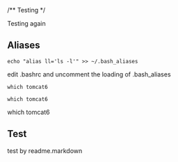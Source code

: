 /** 
Testing
*/

Testing again

Aliases
-------

    echo "alias ll='ls -l'" >> ~/.bash_aliases
    
edit .bashrc and uncomment the loading of .bash_aliases

    which tomcat6

	which tomcat6 

which tomcat6

Test
-------

test by readme.markdown
